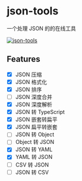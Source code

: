 # json-tools

一个处理 JSON 的的在线工具

[![json-tools](https://www.gausszhou.top/static/data/github/json-tools/1.png)](https://gausszhou.github.io/json-tools/)

## Features

- [x] JSON 压缩
- [x] JSON 格式化
- [x] JSON 排序
- [ ] JSON 深度合并
- [x] JSON 深度解析
- [x] JSON 转 TypeScript
- [x] JSON 嵌套转扁平
- [x] JSON 扁平转嵌套
- [ ] JSON 转 Object
- [ ] Object 转 JSON
- [x] JSON 转 YAML
- [x] YAML 转 JSON
- [ ] CSV 转 JSON
- [ ] JSON 转 CSV
